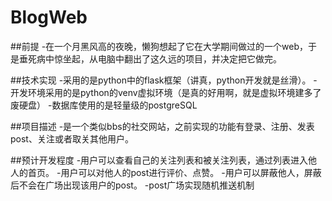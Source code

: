# BlogWeb
##前提
-在一个月黑风高的夜晚，懒狗想起了它在大学期间做过的一个web，于是垂死病中惊坐起，从电脑中翻出了这久远的项目，并决定把它做完。

##技术实现
-采用的是python中的flask框架（讲真，python开发就是丝滑）。
-开发环境采用的是python的venv虚拟环境（是真的好用啊，就是虚拟环境建多了废硬盘）
-数据库使用的是轻量级的postgreSQL

##项目描述
-是一个类似bbs的社交网站，之前实现的功能有登录、注册、发表post、关注或者取关其他用户。

##预计开发程度
-用户可以查看自己的关注列表和被关注列表，通过列表进入他人的首页。
-用户可以对他人的post进行评价、点赞。
-用户可以屏蔽他人，屏蔽后不会在广场出现该用户的post。
-post广场实现随机推送机制
